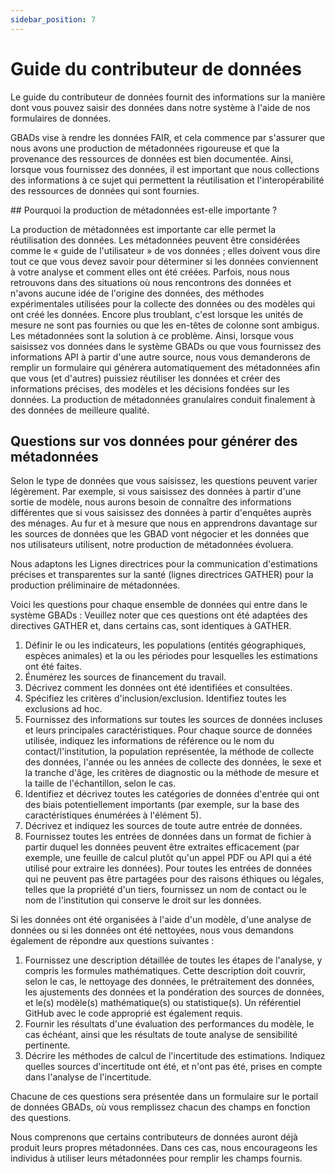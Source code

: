 ```yaml
---
sidebar_position: 7
---
```

# Guide du contributeur de données

Le guide du contributeur de données fournit des informations sur la manière dont vous pouvez saisir des données dans notre système à l'aide de nos formulaires de données.

GBADs vise à rendre les données FAIR, et cela commence par s'assurer que nous avons une production de métadonnées rigoureuse et que la provenance des ressources de données est bien documentée. Ainsi, lorsque vous fournissez des données, il est important que nous collections des informations à ce sujet qui permettent la réutilisation et l'interopérabilité des ressources de données qui sont fournies.

## Pourquoi la production de métadonnées est-elle importante ?

La production de métadonnées est importante car elle permet la réutilisation des données. Les métadonnées peuvent être considérées comme le « guide de l'utilisateur » de vos données ; elles doivent vous dire tout ce que vous devez savoir pour déterminer si les données conviennent à votre analyse et comment elles ont été créées. Parfois, nous nous retrouvons dans des situations où nous rencontrons des données et n'avons aucune idée de l'origine des données, des méthodes expérimentales utilisées pour la collecte des données ou des modèles qui ont créé les données. Encore plus troublant, c'est lorsque les unités de mesure ne sont pas fournies ou que les en-têtes de colonne sont ambigus. Les métadonnées sont la solution à ce problème. Ainsi, lorsque vous saisissez vos données dans le système GBADs ou que vous fournissez des informations API à partir d'une autre source, nous vous demanderons de remplir un formulaire qui générera automatiquement des métadonnées afin que vous (et d'autres) puissiez réutiliser les données et créer des informations précises, des modèles et les décisions fondées sur les données. La production de métadonnées granulaires conduit finalement à des données de meilleure qualité.

## Questions sur vos données pour générer des métadonnées

Selon le type de données que vous saisissez, les questions peuvent varier légèrement. Par exemple, si vous saisissez des données à partir d'une sortie de modèle, nous aurons besoin de connaître des informations différentes que si vous saisissez des données à partir d'enquêtes auprès des ménages. Au fur et à mesure que nous en apprendrons davantage sur les sources de données que les GBAD vont négocier et les données que nos utilisateurs utilisent, notre production de métadonnées évoluera.

Nous adaptons les Lignes directrices pour la communication d'estimations précises et transparentes sur la santé (lignes directrices GATHER) pour la production préliminaire de métadonnées.

Voici les questions pour chaque ensemble de données qui entre dans le système GBADs :
Veuillez noter que ces questions ont été adaptées des directives GATHER et, dans certains cas, sont identiques à GATHER.

1. Définir le ou les indicateurs, les populations (entités géographiques, espèces animales) et la ou les périodes pour lesquelles les estimations ont été faites.
2. Énumérez les sources de financement du travail.
3. Décrivez comment les données ont été identifiées et consultées.
4. Spécifiez les critères d'inclusion/exclusion. Identifiez toutes les exclusions ad hoc.
5. Fournissez des informations sur toutes les sources de données incluses et leurs principales caractéristiques. Pour chaque source de données utilisée, indiquez les informations de référence ou le nom du contact/l'institution, la population représentée, la méthode de collecte des données, l'année ou les années de collecte des données, le sexe et la tranche d'âge, les critères de diagnostic ou la méthode de mesure et la taille de l'échantillon, selon le cas.
6. Identifiez et décrivez toutes les catégories de données d'entrée qui ont des biais potentiellement importants (par exemple, sur la base des caractéristiques énumérées à l'élément 5).
7. Décrivez et indiquez les sources de toute autre entrée de données.
8. Fournissez toutes les entrées de données dans un format de fichier à partir duquel les données peuvent être extraites efficacement (par exemple, une feuille de calcul plutôt qu'un appel PDF ou API qui a été utilisé pour extraire les données). Pour toutes les entrées de données qui ne peuvent pas être partagées pour des raisons éthiques ou légales, telles que la propriété d'un tiers, fournissez un nom de contact ou le nom de l'institution qui conserve le droit sur les données.

Si les données ont été organisées à l'aide d'un modèle, d'une analyse de données ou si les données ont été nettoyées, nous vous demandons également de répondre aux questions suivantes :

1. Fournissez une description détaillée de toutes les étapes de l'analyse, y compris les formules mathématiques. Cette description doit couvrir, selon le cas, le nettoyage des données, le prétraitement des données, les ajustements des données et la pondération des sources de données, et le(s) modèle(s) mathématique(s) ou statistique(s). Un référentiel GitHub avec le code approprié est également requis.
2. Fournir les résultats d'une évaluation des performances du modèle, le cas échéant, ainsi que les résultats de toute analyse de sensibilité pertinente.
3. Décrire les méthodes de calcul de l'incertitude des estimations. Indiquez quelles sources d'incertitude ont été, et n'ont pas été, prises en compte dans l'analyse de l'incertitude.

Chacune de ces questions sera présentée dans un formulaire sur le portail de données GBADs, où vous remplissez chacun des champs en fonction des questions.

Nous comprenons que certains contributeurs de données auront déjà produit leurs propres métadonnées. Dans ces cas, nous encourageons les individus à utiliser leurs métadonnées pour remplir les champs fournis.

